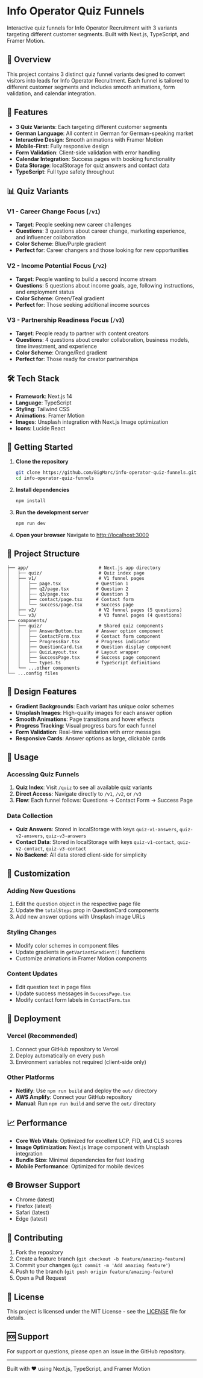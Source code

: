 # Info Operator Quiz Funnels

Interactive quiz funnels for Info Operator Recruitment with 3 variants targeting different customer segments. Built with Next.js, TypeScript, and Framer Motion.

## 🎯 Overview

This project contains 3 distinct quiz funnel variants designed to convert visitors into leads for Info Operator Recruitment. Each funnel is tailored to different customer segments and includes smooth animations, form validation, and calendar integration.

## 🚀 Features

- **3 Quiz Variants**: Each targeting different customer segments
- **German Language**: All content in German for German-speaking market
- **Interactive Design**: Smooth animations with Framer Motion
- **Mobile-First**: Fully responsive design
- **Form Validation**: Client-side validation with error handling
- **Calendar Integration**: Success pages with booking functionality
- **Data Storage**: localStorage for quiz answers and contact data
- **TypeScript**: Full type safety throughout

## 📊 Quiz Variants

### V1 - Career Change Focus (`/v1`)
- **Target**: People seeking new career challenges
- **Questions**: 3 questions about career change, marketing experience, and influencer collaboration
- **Color Scheme**: Blue/Purple gradient
- **Perfect for**: Career changers and those looking for new opportunities

### V2 - Income Potential Focus (`/v2`)
- **Target**: People wanting to build a second income stream
- **Questions**: 5 questions about income goals, age, following instructions, and employment status
- **Color Scheme**: Green/Teal gradient
- **Perfect for**: Those seeking additional income sources

### V3 - Partnership Readiness Focus (`/v3`)
- **Target**: People ready to partner with content creators
- **Questions**: 4 questions about creator collaboration, business models, time investment, and experience
- **Color Scheme**: Orange/Red gradient
- **Perfect for**: Those ready for creator partnerships

## 🛠 Tech Stack

- **Framework**: Next.js 14
- **Language**: TypeScript
- **Styling**: Tailwind CSS
- **Animations**: Framer Motion
- **Images**: Unsplash integration with Next.js Image optimization
- **Icons**: Lucide React

## 🚀 Getting Started

1. **Clone the repository**
   ```bash
   git clone https://github.com/BigMarc/info-operator-quiz-funnels.git
   cd info-operator-quiz-funnels
   ```

2. **Install dependencies**
   ```bash
   npm install
   ```

3. **Run the development server**
   ```bash
   npm run dev
   ```

4. **Open your browser**
   Navigate to [http://localhost:3000](http://localhost:3000)

## 📁 Project Structure

```
├── app/                          # Next.js app directory
│   ├── quiz/                     # Quiz index page
│   ├── v1/                       # V1 funnel pages
│   │   ├── page.tsx             # Question 1
│   │   ├── q2/page.tsx          # Question 2
│   │   ├── q3/page.tsx          # Question 3
│   │   ├── contact/page.tsx     # Contact form
│   │   └── success/page.tsx     # Success page
│   ├── v2/                       # V2 funnel pages (5 questions)
│   └── v3/                       # V3 funnel pages (4 questions)
├── components/
│   ├── quiz/                     # Shared quiz components
│   │   ├── AnswerButton.tsx     # Answer option component
│   │   ├── ContactForm.tsx      # Contact form component
│   │   ├── ProgressBar.tsx      # Progress indicator
│   │   ├── QuestionCard.tsx     # Question display component
│   │   ├── QuizLayout.tsx       # Layout wrapper
│   │   ├── SuccessPage.tsx      # Success page component
│   │   └── types.ts             # TypeScript definitions
│   └── ...other components
└── ...config files
```

## 🎨 Design Features

- **Gradient Backgrounds**: Each variant has unique color schemes
- **Unsplash Images**: High-quality images for each answer option
- **Smooth Animations**: Page transitions and hover effects
- **Progress Tracking**: Visual progress bars for each funnel
- **Form Validation**: Real-time validation with error messages
- **Responsive Cards**: Answer options as large, clickable cards

## 📱 Usage

### Accessing Quiz Funnels

1. **Quiz Index**: Visit `/quiz` to see all available quiz variants
2. **Direct Access**: Navigate directly to `/v1`, `/v2`, or `/v3`
3. **Flow**: Each funnel follows: Questions → Contact Form → Success Page

### Data Collection

- **Quiz Answers**: Stored in localStorage with keys `quiz-v1-answers`, `quiz-v2-answers`, `quiz-v3-answers`
- **Contact Data**: Stored in localStorage with keys `quiz-v1-contact`, `quiz-v2-contact`, `quiz-v3-contact`
- **No Backend**: All data stored client-side for simplicity

## 🔧 Customization

### Adding New Questions
1. Edit the question object in the respective page file
2. Update the `totalSteps` prop in QuestionCard components
3. Add new answer options with Unsplash image URLs

### Styling Changes
- Modify color schemes in component files
- Update gradients in `getVariantGradient()` functions
- Customize animations in Framer Motion components

### Content Updates
- Edit question text in page files
- Update success messages in `SuccessPage.tsx`
- Modify contact form labels in `ContactForm.tsx`

## 🚀 Deployment

### Vercel (Recommended)
1. Connect your GitHub repository to Vercel
2. Deploy automatically on every push
3. Environment variables not required (client-side only)

### Other Platforms
- **Netlify**: Use `npm run build` and deploy the `out/` directory
- **AWS Amplify**: Connect your GitHub repository
- **Manual**: Run `npm run build` and serve the `out/` directory

## 📈 Performance

- **Core Web Vitals**: Optimized for excellent LCP, FID, and CLS scores
- **Image Optimization**: Next.js Image component with Unsplash integration
- **Bundle Size**: Minimal dependencies for fast loading
- **Mobile Performance**: Optimized for mobile devices

## 🌐 Browser Support

- Chrome (latest)
- Firefox (latest)
- Safari (latest)
- Edge (latest)

## 🤝 Contributing

1. Fork the repository
2. Create a feature branch (`git checkout -b feature/amazing-feature`)
3. Commit your changes (`git commit -m 'Add amazing feature'`)
4. Push to the branch (`git push origin feature/amazing-feature`)
5. Open a Pull Request

## 📄 License

This project is licensed under the MIT License - see the [LICENSE](LICENSE) file for details.

## 🆘 Support

For support or questions, please open an issue in the GitHub repository.

---

Built with ❤️ using Next.js, TypeScript, and Framer Motion